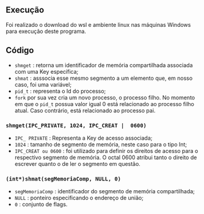 ## Execução
Foi realizado o download do wsl e ambiente linux nas máquinas Windows para execução deste programa. 

## Código

- `shmget` : retorna um identificador de memória compartilhada associada com uma Key específica;
- `shmat` : asssocia esse mesmo segmento a um elemento que, em nosso caso, foi uma variável;
- `pid_t` : representa o Id do processo; 
- `fork` por sua vez cria um novo processo, o processo filho. No momento em que o `pid_t` possua valor igual 0 está relacionado ao processo filho atual. Caso contrário, está relacionado ao processo pai.

### `shmget(IPC_PRIVATE, 1024, IPC_CREAT |  0600)`
- `IPC_ PRIVATE` : Representa a Key de acesso associada;
- `1024` : tamanho de segmento de memória, neste caso para o tipo Int;
- `IPC_CREAT ou 0600` : foi utilizado para definir os direitos de acesso para o respectivo segmento de memória. O octal 0600 atribui tanto o direito de escrever quanto o de ler o segmento em questão. 
### `(int*)shmat(segMemoriaComp, NULL, 0)` 
- `segMemoriaComp` : identificador do segmento de memória compartilhada;
- `NULL` : ponteiro especificando o endereço de união;
- `0` : conjunto de flags.


